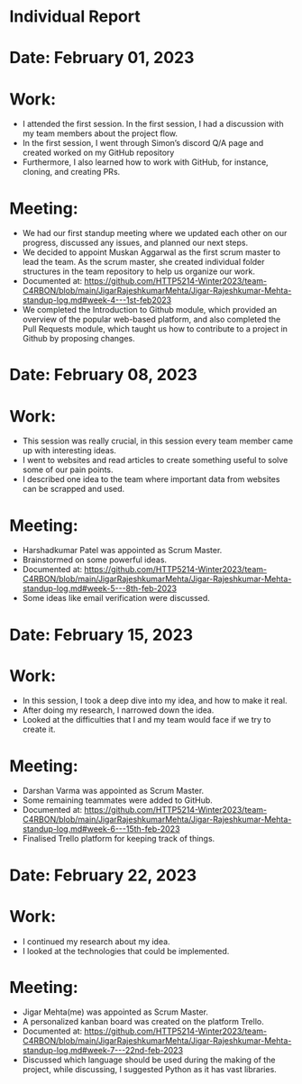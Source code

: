 # Individual Report

# Date: February 01, 2023

# Work:

- I attended the first session. In the first session, I had a discussion with my team members about the project flow.
- In the first session, I went through Simon’s discord Q/A page and created worked on my GitHub repository
- Furthermore, I also learned how to work with GitHub, for instance, cloning, and creating PRs.

# Meeting:

- We had our first standup meeting where we updated each other on our progress, discussed any issues, and planned our next steps.
- We decided to appoint Muskan Aggarwal as the first scrum master to lead the team. As the scrum master, she created individual folder structures in the team repository to help us organize our work.
- Documented at: https://github.com/HTTP5214-Winter2023/team-C4RBON/blob/main/JigarRajeshkumarMehta/Jigar-Rajeshkumar-Mehta-standup-log.md#week-4---1st-feb2023
- We completed the Introduction to Github module, which provided an overview of the popular web-based platform, and also completed the Pull Requests module, which taught us how to contribute to a project in Github by proposing changes.

# Date: February 08, 2023

# Work:

- This session was really crucial, in this session every team member came up with interesting ideas.
- I went to websites and read articles to create something useful to solve some of our pain points.
- I described one idea to the team where important data from websites can be scrapped and used.

# Meeting:

- Harshadkumar Patel was appointed as Scrum Master.
- Brainstormed on some powerful ideas.
- Documented at: https://github.com/HTTP5214-Winter2023/team-C4RBON/blob/main/JigarRajeshkumarMehta/Jigar-Rajeshkumar-Mehta-standup-log.md#week-5---8th-feb-2023
- Some ideas like email verification were discussed.

# Date: February 15, 2023

# Work:

- In this session, I took a deep dive into my idea, and how to make it real.
- After doing my research, I narrowed down the idea.
- Looked at the difficulties that I and my team would face if we try to create it.

# Meeting:

- Darshan Varma was appointed as Scrum Master.
- Some remaining teammates were added to GitHub.
- Documented at: https://github.com/HTTP5214-Winter2023/team-C4RBON/blob/main/JigarRajeshkumarMehta/Jigar-Rajeshkumar-Mehta-standup-log.md#week-6---15th-feb-2023
- Finalised Trello platform for keeping track of things.

# Date: February 22, 2023

# Work:

- I continued my research about my idea.
- I looked at the technologies that could be implemented.

# Meeting:

- Jigar Mehta(me) was appointed as Scrum Master.
- A personalized kanban board was created on the platform Trello.
- Documented at: https://github.com/HTTP5214-Winter2023/team-C4RBON/blob/main/JigarRajeshkumarMehta/Jigar-Rajeshkumar-Mehta-standup-log.md#week-7---22nd-feb-2023
- Discussed which language should be used during the making of the project, while discussing, I suggested Python as it has vast libraries.
